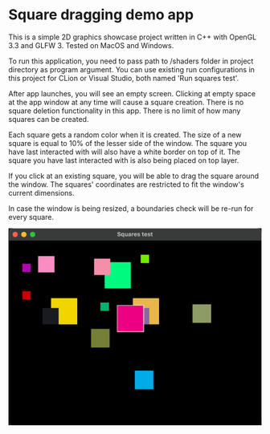 # Square dragging demo app

This is a simple 2D graphics showcase project written in C++ with OpenGL 3.3 and GLFW 3. Tested on MacOS and Windows.

To run this application, you need to pass path to /shaders folder in project directory as program argument. You can use existing run configurations in this project for CLion or Visual Studio, both named 'Run squares test'.

After app launches, you will see an empty screen. Clicking at empty space at the app window at any time will cause a square creation. There is no square deletion functionality in this app. There is no limit of how many squares can be created.

Each square gets a random color when it is created. The size of a new square is equal to 10% of the lesser side of the window. The square you have last interacted with will also have a white border on top of it. The square you have last interacted with is also being placed on top layer.

If you click at an existing square, you will be able to drag the square around the window. The squares' coordinates are restricted to fit the window's current dimensions.

In case the window is being resized, a boundaries check will be re-run for every square.

![img_2.png](screenshots%2Fimg_2.png)
